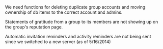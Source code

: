 We need functions for deleting duplicate group accounts and moving ownership of db items to the correct account and admins.

Statements of gratitude from a group to its members are not showing up on the group's reputation page.

Automatic invitation reminders and activity reminders are not being sent since we switched to a new server (as of 5/16/2014)
